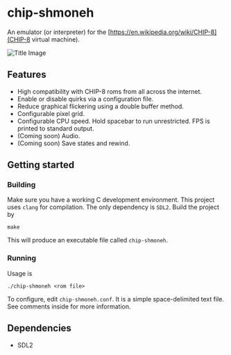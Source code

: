 # chip-shmoneh
An emulator (or interpreter) for the [https://en.wikipedia.org/wiki/CHIP-8](CHIP-8 virtual machine).

![Title Image](https://ysfm.co.il/c1.gif)

## Features
* High compatibility with CHIP-8 roms from all across the internet.
* Enable or disable quirks via a configuration file.
* Reduce graphical flickering using a double buffer method.
* Configurable pixel grid.
* Configurable CPU speed. Hold spacebar to run unrestricted. FPS is printed to standard output.
* (Coming soon) Audio.
* (Coming soon) Save states and rewind.


## Getting started
### Building
Make sure you have a working C development environment. This project uses `clang` for compilation. 
The only dependency is `SDL2`.
Build the project by
```shell
make
```
This will produce an executable file called `chip-shmoneh`.

### Running
Usage is
```shell
./chip-shmoneh <rom file>
```
To configure, edit `chip-shmoneh.conf`. It is a simple space-delimited text file. See comments inside for more information.

## Dependencies
* SDL2

